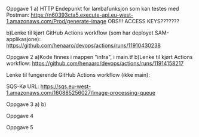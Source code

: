 Oppgave 1
a) HTTP Endepunkt for lambafunksjon som kan testes med Postman:
https://n60393cta5.execute-api.eu-west-1.amazonaws.com/Prod/generate-image
OBS!!! ACCESS KEYS???????

b)Lenke til kjørt GitHub Actions workflow (som har deployet SAM-applikasjone):
https://github.com/henaaro/devops/actions/runs/11910430238

Oppgave 2
a)Kode finnes i mappen "infra", i main.tf
b)Lenke til kjørt Actions workflow:
https://github.com/henaaro/devops/actions/runs/11914158217

Lenke til fungerende GitHub Actions workflow (ikke main):

SQS-Kø URL:
https://sqs.eu-west-1.amazonaws.com/160885256027/image-processing-queue

Oppgave 3
a)
b)

Oppgave 4

Oppgave 5
